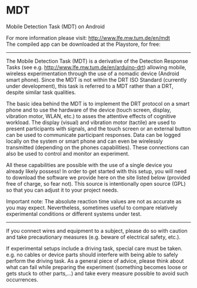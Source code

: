 MDT
===

Mobile Detection Task (MDT) on Android

For more information please visit: http://www.lfe.mw.tum.de/en/mdt  
The compiled app can be downloaded at the Playstore, for free:

----

The Mobile Detection Task (MDT) is a derivative of the Detection Response Tasks (see e.g. http://www.lfe.mw.tum.de/en/arduino-drt) allowing mobile, wireless experimentation through the use of a nomadic device (Android smart phone). Since the MDT is not within the DRT ISO Standard (currently under development), this task is referred to a MDT rather than a DRT, despite similar task qualities.

The basic idea behind the MDT is to implement the DRT protocol on a smart phone and to use the hardware of the device (touch screen, display, vibration motor, WLAN, etc.) to asses the attentive effects of cognitive workload. The display (visual) and vibration motor (tactile) are used to present participants with signals, and the touch screen or an external button can be used to communicate participant responses. Data can be logged locally on the system or smart phone and can even be wirelessly transmitted (depending on the phones capabilities). These connections can also be used to control and monitor an experiment.

All these capabilities are possible with the use of a single device you already likely possess! In order to get started with this setup, you will need to download the software we provide here on the site listed below (provided free of charge, so fear not). This source is intentionally open source (GPL) so that you can adjust it to your project needs.

Important note: The absolute reaction time values are not as accurate as you may expect. Nevertheless, sometimes useful to compare relatively experimental conditions or different systems under test. 



----

If you connect wires and equipment to a subject, please do so with caution and take precautionary measures (e.g. beware of electrical safety, etc.).

If experimental setups include a driving task, special care must be taken. e.g. no cables or device parts should interfere with being able to safely perform the driving task. As a general piece of advice, please think about what can fail while preparing the experiment (something becomes loose or gets stuck to other parts,...) and take every measure possible to avoid such occurrences.
